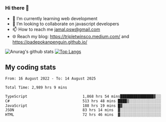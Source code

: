 ### Hi there 👋

<!--
**padepokanpenguin/padepokanpenguin** is a ✨ _special_ ✨ repository because its `README.md` (this file) appears on your GitHub profile.
-->

- 🌱 I’m currently learning  web development
- 👯 I’m looking to collaborate on javascript developers
- 📫 How to reach me jamal.psw@gmail.com
- 🌐 Reach my blog:
   https://tripletwinsco.medium.com/ and
   https://padepokanpenguin.github.io/

![Anurag's github stats](https://github-readme-stats.vercel.app/api?username=padepokanpenguin&count_private=true&disable_animations=false&show_icons=true&theme=default)
[![Top Langs](https://github-readme-stats.vercel.app/api/top-langs/?username=padepokanpenguin&theme=default&layout=compact)](https://github.com/padepokanpenguin)

## My coding stats

<!--START_SECTION:waka-->

```txt
From: 16 August 2022 - To: 14 August 2025

Total Time: 2,989 hrs 9 mins

TypeScript                         1,868 hrs 54 mins███████████████▓░░░░░░░░░   62.52 %
C#                                 513 hrs 48 mins ████▒░░░░░░░░░░░░░░░░░░░░   17.19 %
JavaScript                         188 hrs 19 mins █▓░░░░░░░░░░░░░░░░░░░░░░░   06.30 %
JSON                               83 hrs 14 mins  ▓░░░░░░░░░░░░░░░░░░░░░░░░   02.78 %
HTML                               72 hrs 46 mins  ▓░░░░░░░░░░░░░░░░░░░░░░░░   02.43 %
```

<!--END_SECTION:waka-->


